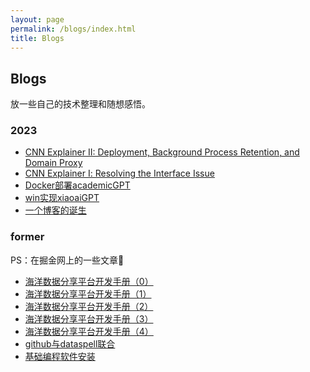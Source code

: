 ```yaml
---
layout: page
permalink: /blogs/index.html
title: Blogs
---
```


## Blogs
放一些自己的技术整理和随想感悟。

### 2023
- [CNN Explainer II: Deployment, Background Process Retention, and Domain Proxy](https://circular-kettle-026.notion.site/CNN-Explainer-II-Deployment-Background-Process-Retention-and-Domain-Proxy-6caaa37251584ae0b3d4e1a9c631eb7b?pvs=4)
- [CNN Explainer Ⅰ: Resolving the Interface Issue ](https://blog.luofu.monster/blogs/CNNExplainer)
- [Docker部署academicGPT](https://blog.luofu.monster/blogs/Docker部署academicGPT)
- [win实现xiaoaiGPT](https://blog.luofu.monster/blogs/win实现xiaoaiGPT)
- [一个博客的诞生](https://blog.luofu.monster/blogs/一个博客的诞生)

### former
PS：在掘金网上的一些文章👀
- [海洋数据分享平台开发手册（0）](https://juejin.cn/post/6935059522297790495)
- [海洋数据分享平台开发手册（1）](https://juejin.cn/post/6935060058048823304)
- [海洋数据分享平台开发手册（2）](https://juejin.cn/post/6936769542202851359)
- [海洋数据分享平台开发手册（3）](https://juejin.cn/post/6937272731494776839)
- [海洋数据分享平台开发手册（4）](https://juejin.cn/post/6932099883700584456)
- [github与dataspell联合](https://juejin.cn/post/7202226704222371895)
- [基础编程软件安装](https://juejin.cn/post/7168161063668547615)

<br>

